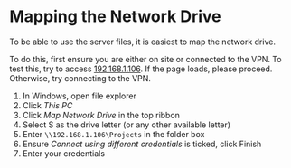 # Mapping the Network Drive

To be able to use the server files, it is easiest to map the network drive.

To do this, first ensure you are either on site or connected to the VPN. To test this, try to access [192.168.1.106](https://192.168.1.106). If the page loads, please proceed. Otherwise, try connecting to the VPN.

1. In Windows, open file explorer
2. Click *This PC*
3. Click *Map Network Drive* in the top ribbon
4. Select S as the drive letter (or any other available letter)
5. Enter ``\\192.168.1.106\Projects`` in the folder box
6. Ensure *Connect using different credentials* is ticked, click Finish
7. Enter your credentials
